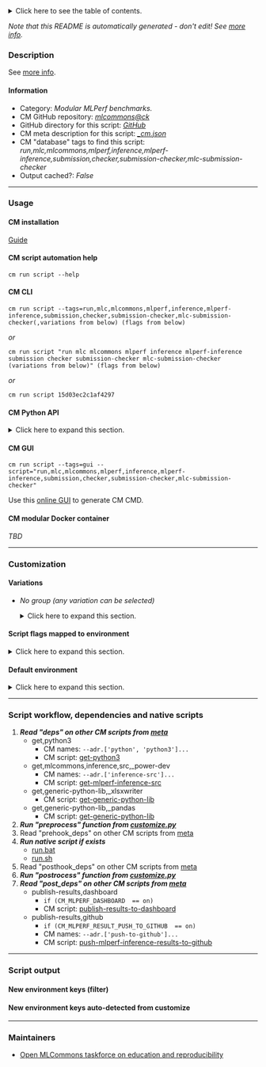 <details>
<summary>Click here to see the table of contents.</summary>

* [Description](#description)
* [Information](#information)
* [Usage](#usage)
  * [ CM installation](#cm-installation)
  * [ CM script automation help](#cm-script-automation-help)
  * [ CM CLI](#cm-cli)
  * [ CM Python API](#cm-python-api)
  * [ CM GUI](#cm-gui)
  * [ CM modular Docker container](#cm-modular-docker-container)
* [Customization](#customization)
  * [ Variations](#variations)
  * [ Script flags mapped to environment](#script-flags-mapped-to-environment)
  * [ Default environment](#default-environment)
* [Script workflow, dependencies and native scripts](#script-workflow-dependencies-and-native-scripts)
* [Script output](#script-output)
* [New environment keys (filter)](#new-environment-keys-(filter))
* [New environment keys auto-detected from customize](#new-environment-keys-auto-detected-from-customize)
* [Maintainers](#maintainers)

</details>

*Note that this README is automatically generated - don't edit! See [more info](README-extra.md).*

### Description


See [more info](README-extra.md).

#### Information

* Category: *Modular MLPerf benchmarks.*
* CM GitHub repository: *[mlcommons@ck](https://github.com/mlcommons/ck/tree/master/cm-mlops)*
* GitHub directory for this script: *[GitHub](https://github.com/mlcommons/ck/tree/master/cm-mlops/script/run-mlperf-inference-submission-checker)*
* CM meta description for this script: *[_cm.json](_cm.json)*
* CM "database" tags to find this script: *run,mlc,mlcommons,mlperf,inference,mlperf-inference,submission,checker,submission-checker,mlc-submission-checker*
* Output cached?: *False*
___
### Usage

#### CM installation

[Guide](https://github.com/mlcommons/ck/blob/master/docs/installation.md)

#### CM script automation help

```cm run script --help```

#### CM CLI

`cm run script --tags=run,mlc,mlcommons,mlperf,inference,mlperf-inference,submission,checker,submission-checker,mlc-submission-checker(,variations from below) (flags from below)`

*or*

`cm run script "run mlc mlcommons mlperf inference mlperf-inference submission checker submission-checker mlc-submission-checker (variations from below)" (flags from below)`

*or*

`cm run script 15d03ec2c1af4297`

#### CM Python API

<details>
<summary>Click here to expand this section.</summary>

```python

import cmind

r = cmind.access({'action':'run'
                  'automation':'script',
                  'tags':'run,mlc,mlcommons,mlperf,inference,mlperf-inference,submission,checker,submission-checker,mlc-submission-checker'
                  'out':'con',
                  ...
                  (other input keys for this script)
                  ...
                 })

if r['return']>0:
    print (r['error'])

```

</details>


#### CM GUI

```cm run script --tags=gui --script="run,mlc,mlcommons,mlperf,inference,mlperf-inference,submission,checker,submission-checker,mlc-submission-checker"```

Use this [online GUI](https://cKnowledge.org/cm-gui/?tags=run,mlc,mlcommons,mlperf,inference,mlperf-inference,submission,checker,submission-checker,mlc-submission-checker) to generate CM CMD.

#### CM modular Docker container

*TBD*

___
### Customization


#### Variations

  * *No group (any variation can be selected)*
    <details>
    <summary>Click here to expand this section.</summary>

    * `_short-run`
      - Environment variables:
        - *CM_MLPERF_SHORT_RUN*: `yes`
      - Workflow:

    </details>


#### Script flags mapped to environment
<details>
<summary>Click here to expand this section.</summary>

* --**extra_model_benchmark_map**=value --> **CM_MLPERF_EXTRA_MODEL_MAPPING**=value
* --**power**=value --> **CM_MLPERF_POWER**=value
* --**push_to_github**=value --> **CM_MLPERF_RESULT_PUSH_TO_GITHUB**=value
* --**skip_compliance**=value --> **CM_MLPERF_SKIP_COMPLIANCE**=value
* --**submission_dir**=value --> **CM_MLPERF_SUBMISSION_DIR**=value
* --**submitter**=value --> **CM_MLPERF_SUBMITTER**=value
* --**version**=value --> **CM_MLPERF_VERSION**=value

**Above CLI flags can be used in the Python CM API as follows:**

```python
r=cm.access({... , "extra_model_benchmark_map":...}
```

</details>

#### Default environment

<details>
<summary>Click here to expand this section.</summary>

These keys can be updated via --env.KEY=VALUE or "env" dictionary in @input.json or using script flags.

* CM_MLPERF_SHORT_RUN: **no**

</details>

___
### Script workflow, dependencies and native scripts

  1. ***Read "deps" on other CM scripts from [meta](https://github.com/mlcommons/ck/tree/master/cm-mlops/script/run-mlperf-inference-submission-checker/_cm.json)***
     * get,python3
       * CM names: `--adr.['python', 'python3']...`
       - CM script: [get-python3](https://github.com/mlcommons/ck/tree/master/cm-mlops/script/get-python3)
     * get,mlcommons,inference,src,_power-dev
       * CM names: `--adr.['inference-src']...`
       - CM script: [get-mlperf-inference-src](https://github.com/mlcommons/ck/tree/master/cm-mlops/script/get-mlperf-inference-src)
     * get,generic-python-lib,_xlsxwriter
       - CM script: [get-generic-python-lib](https://github.com/mlcommons/ck/tree/master/cm-mlops/script/get-generic-python-lib)
     * get,generic-python-lib,_pandas
       - CM script: [get-generic-python-lib](https://github.com/mlcommons/ck/tree/master/cm-mlops/script/get-generic-python-lib)
  1. ***Run "preprocess" function from [customize.py](https://github.com/mlcommons/ck/tree/master/cm-mlops/script/run-mlperf-inference-submission-checker/customize.py)***
  1. Read "prehook_deps" on other CM scripts from [meta](https://github.com/mlcommons/ck/tree/master/cm-mlops/script/run-mlperf-inference-submission-checker/_cm.json)
  1. ***Run native script if exists***
     * [run.bat](https://github.com/mlcommons/ck/tree/master/cm-mlops/script/run-mlperf-inference-submission-checker/run.bat)
     * [run.sh](https://github.com/mlcommons/ck/tree/master/cm-mlops/script/run-mlperf-inference-submission-checker/run.sh)
  1. Read "posthook_deps" on other CM scripts from [meta](https://github.com/mlcommons/ck/tree/master/cm-mlops/script/run-mlperf-inference-submission-checker/_cm.json)
  1. ***Run "postrocess" function from [customize.py](https://github.com/mlcommons/ck/tree/master/cm-mlops/script/run-mlperf-inference-submission-checker/customize.py)***
  1. ***Read "post_deps" on other CM scripts from [meta](https://github.com/mlcommons/ck/tree/master/cm-mlops/script/run-mlperf-inference-submission-checker/_cm.json)***
     * publish-results,dashboard
       * `if (CM_MLPERF_DASHBOARD  == on)`
       - CM script: [publish-results-to-dashboard](https://github.com/mlcommons/ck/tree/master/cm-mlops/script/publish-results-to-dashboard)
     * publish-results,github
       * `if (CM_MLPERF_RESULT_PUSH_TO_GITHUB  == on)`
       * CM names: `--adr.['push-to-github']...`
       - CM script: [push-mlperf-inference-results-to-github](https://github.com/mlcommons/ck/tree/master/cm-mlops/script/push-mlperf-inference-results-to-github)
___
### Script output
#### New environment keys (filter)

#### New environment keys auto-detected from customize

___
### Maintainers

* [Open MLCommons taskforce on education and reproducibility](https://github.com/mlcommons/ck/blob/master/docs/mlperf-education-workgroup.md)